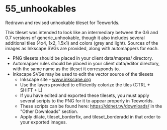 # 55_unhookables
Redrawn and revised unhookable tileset for Teeworlds.

This tileset was intended to look like an intermediary between the 0.6 and 0.7 versions of generic_unhookable, though it also includes several additional tiles (4x4, 1x2, 1.5x1) and colors (grey and light). Sources of the images as Inkscape SVGs are provided, along with automappers for each.

  - PNG tilesets should be placed in your client data/mapres/ directory.
  - Automapper rules should be placed in your client data/editor directory, with the same name as the tileset it corresponds to.
  - Inkscape SVGs may be used to edit the vector source of the tilesets
    - Inkscape site - www.inkscape.org
    - Use the layers provided to efficiently colorize the tiles (CTRL + SHIFT + L)
    - If you have edited and exported these tilesets, you must apply several scripts to the PNG for it to appear properly in Teeworlds. 
    - These scripts can be found here: https://ddnet.tw/downloads/ in the "Other Downloads" section.
    - Apply dilate, tileset_borderfix, and tileset_borderadd in that order to your exported images.

